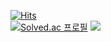 [![Hits](https://hits.seeyoufarm.com/api/count/incr/badge.svg?url=https%3A%2F%2Fgithub.com%2Ffgjkqm20&count_bg=%2379C83D&title_bg=%23555555&icon=github.svg&icon_color=%23E7E7E7&title=hits&edge_flat=false)](https://hits.seeyoufarm.com)  
[![Solved.ac
프로필](http://mazassumnida.wtf/api/v2/generate_badge?boj=fgjkqm20)](https://solved.ac/fgjkqm20)
<img src="http://mazandi.herokuapp.com/api?handle=fgjkqm20&theme=warm"/>
